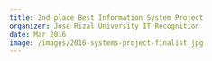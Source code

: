```yaml
---
title: 2nd place Best Information System Project
organizer: Jose Rizal University IT Recognition
date: Mar 2016
image: /images/2016-systems-project-finalist.jpg
---
```

